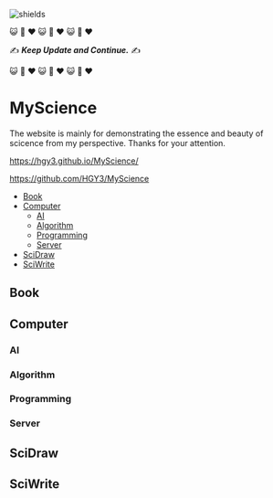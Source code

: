 ![shields](https://img.shields.io/badge/Docs-Updating-red)

:smiley_cat: :dash: :heart: :smiley_cat: :dash: :heart: :smiley_cat: :dash: :heart:

:writing_hand: ***Keep Update and Continue.*** :writing_hand:

:smiley_cat: :dash: :heart: :smiley_cat: :dash: :heart: :smiley_cat: :dash: :heart:

# MyScience

The website is mainly for demonstrating the essence and beauty of scicence from my perspective. Thanks for your attention.

https://hgy3.github.io/MyScience/

https://github.com/HGY3/MyScience

- [Book](#1)
- [Computer](#2)
  - [AI](#2.1)
  - [Algorithm](#2.2)
  - [Programming](#2.3)
  - [Server](#2.4)
- [SciDraw](#3)
- [SciWrite](#4)


## <a name="1"></a> Book

## <a name="2"></a> Computer
### <a name="2.1"></a> AI
### <a name="2.2"></a> Algorithm
### <a name="2.3"></a> Programming
### <a name="2.4"></a> Server

## <a name="3"></a> SciDraw

## <a name="4"></a> SciWrite